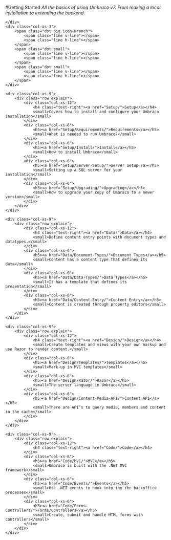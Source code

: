 #Getting Started
*All the basics of using Umbraco v7. From making a local installation to extending the backend.*

<div class="row implementation">
	<div class="col-sm-12"></div>
</div>

<div class="row">
	<div class="col-xs-3 point">
		
	</div>
	<div class="col-xs-3">
		<span class="dot big icon-Wrench">
			<span class="line v-line"></span>
			<span class="line h-line"></span>
		</span>
		<span class="dot small">
			<span class="line v-line"></span>
			<span class="line h-line"></span>
		</span>
		<span class="dot small">
			<span class="line v-line"></span>
			<span class="line h-line"></span>
		</span>
	</div>
	
	<div class="col-xs-9">
		<div class="row explain">
			<div class="col-xs-12">
				<h4 class="text-right"><a href="Setup/">Setup</a></h4>
				<small>Covers how to install and configure your Umbraco installation</small>
			</div>
			<div class="col-xs-6">
				<h5><a href="Setup/Requirements/">Requirements</a></h5>
				<small>What is needed to run Umbraco?</small>
			</div>
			<div class="col-xs-6">
				<h5><a href="Setup/Install/">Install</a></h5>
				<small>How to install Umbraco</small>
			</div>			
			<div class="col-xs-6">
				<h5><a href="Setup/Server-Setup/">Server Setup</a></h5>
				<small>Setting up a SQL server for your installation</small>
			</div>
			<div class="col-xs-6">
				<h5><a href="Setup/Upgrading/">Upgrading</a></h5>
				<small>How to upgrade your copy of Umbraco to a newer version</small>
			</div>
		</div>
	</div>
</div>

<div class="row">
	<div class="col-xs-3">
		<span class="dot big  icon-untitled">
			<span class="line v-line top"></span>
			<span class="line v-line"></span>
			<span class="line h-line"></span>
		</span>
		<span class="dot small">
			<span class="line v-line"></span>
			<span class="line h-line"></span>
		</span>
		<span class="dot small">
			<span class="line v-line"></span>
			<span class="line h-line"></span>
		</span>
	</div>
	
	<div class="col-xs-9">
		<div class="row explain">
			<div class="col-xs-12">
				<h4 class="text-right"><a href="Data/">Data</a></h4>
				<small>Define content entry points with document types and datatypes.</small>
			</div>
			<div class="col-xs-6">
				<h5><a href="Data/Document-Types/">Document Types</a></h5>
				<small>Content has a content type that defines its data</small>
			</div>
			<div class="col-xs-6">
				<h5><a href="Data/Data-Types/">Data Types</a></h5>
				<small>It has a template that defines its presentation</small>
			</div>
			<div class="col-xs-6">
				<h5><a href="Data/Content-Entry/">Content Entry</a></h5>
				<small>Content is created through property editors</small>
			</div>
		</div>
	</div>
</div>

<div class="row">
	<div class="col-xs-3">
		<span class="dot big icon-Palette">
			<span class="line v-line top"></span>
			<span class="line v-line"></span>
			<span class="line h-line"></span>
		</span>
		<span class="dot small">
			<span class="line v-line"></span>
			<span class="line h-line"></span>
		</span>
		<span class="dot small">
			<span class="line v-line"></span>
			<span class="line h-line"></span>
		</span>
	</div>
	
	<div class="col-xs-9">
		<div class="row explain">
			<div class="col-xs-12">
				<h4 class="text-right"><a href="Design/">Design</a></h4>
				<small>Create templates and views with your own markup and use Razor to render content.</small>
			</div>
			<div class="col-xs-6">
				<h5><a href="Design/Templates/">Templates</a></h5>
				<small>Mark-up in MVC templates</small>
			</div>
			<div class="col-xs-6">
				<h5><a href="Design/Razor/">Razor</a></h5>
				<small>The server language in Umbraco</small>
			</div>
			<div class="col-xs-6">
				<h5><a href="Design/Content-Media-API/">Content API</a></h5>
				<small>There are API’s to query media, members and content in the cache</small>
			</div>
		</div>
	</div>
</div>

<div class="row">
	<div class="col-xs-3">
		<span class="dot big icon-Code">
			<span class="line v-line top"></span>
			<span class="line v-line"></span>
			<span class="line h-line"></span>
		</span>
		<span class="dot small">
			<span class="line v-line"></span>
			<span class="line h-line"></span>
		</span>
		<span class="dot small">
			<span class="line h-line"></span>
		</span>
	</div>
	
	<div class="col-xs-9">
		<div class="row explain">
			<div class="col-xs-12">
				<h4 class="text-right"><a href="Code/">Code</a></h4>
			</div>
			<div class="col-xs-6">
				<h5><a href="Code/MVC/">MVC</a></h5>
				<small>Umbraco is built with the .NET MVC framework</small>
			</div>
			<div class="col-xs-6">
				<h5><a href="Code/Events/">Events</a></h5>
				<small>Use .NET events to hook into the the backoffice processes</small>
			</div>
			<div class="col-xs-6">
				<h5><a href="Code/Forms-Controllers/">Forms/Controllers</a></h5>
				<small>Create, submit and handle HTML forms with controllers</small>
			</div>
		</div>
	</div>
</div>

